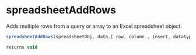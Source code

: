 # spreadsheetAddRows

Adds multiple rows from a query or array to an Excel spreadsheet object.

```javascript
spreadsheetAddRows(spreadsheetObj, data,[ row, column , insert, datatype, includeColumnNames])
```

```javascript
returns void
```
